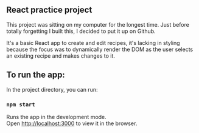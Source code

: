 ## React practice project

This project was sitting on my computer for the longest time. Just before totally forgetting I built this, I decided to put it up on Github.

It's a basic React app to create and edit recipes, it's lacking in styling because the focus was to dynamically render the DOM
as the user selects an existing recipe and makes changes to it.

## To run the app:

In the project directory, you can run:

### `npm start`

Runs the app in the development mode.\
Open [http://localhost:3000](http://localhost:3000) to view it in the browser.
